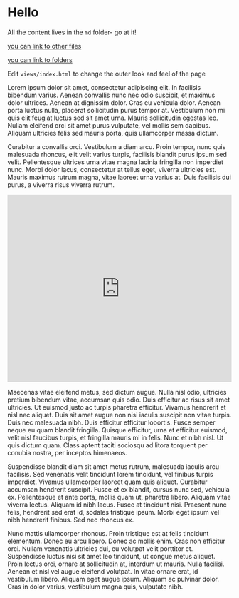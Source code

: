 # Hello

All the content lives in the `md` folder- go at it!

[you can link to other files](test)

[you can link to folders](deep/link)

Edit `views/index.html` to change the outer look and feel of the page



Lorem ipsum dolor sit amet, consectetur adipiscing elit. In facilisis bibendum varius. Aenean convallis nunc nec odio suscipit, et maximus dolor ultrices. Aenean at dignissim dolor. Cras eu vehicula dolor. Aenean porta luctus nulla, placerat sollicitudin purus tempor at. Vestibulum non mi quis elit feugiat luctus sed sit amet urna. Mauris sollicitudin egestas leo. Nullam eleifend orci sit amet purus vulputate, vel mollis sem dapibus. Aliquam ultricies felis sed mauris porta, quis ullamcorper massa dictum.

Curabitur a convallis orci. Vestibulum a diam arcu. Proin tempor, nunc quis malesuada rhoncus, elit velit varius turpis, facilisis blandit purus ipsum sed velit. Pellentesque ultrices urna vitae magna lacinia fringilla non imperdiet nunc. Morbi dolor lacus, consectetur at tellus eget, viverra ultricies est. Mauris maximus rutrum magna, vitae laoreet urna varius at. Duis facilisis dui purus, a viverra risus viverra rutrum.

<!-- Copy and Paste Me -->
<div class="glitch-embed-wrap" style="height: 420px; width: 100%;">
  <iframe
    src="https://glitch.com/embed/#!/embed/hello-webpage?previewSize=0&attributionHidden=true&sidebarCollapsed=true"
    title="hello-webpage on Glitch"
    allow="geolocation; microphone; camera; midi; vr; encrypted-media"
    style="height: 100%; width: 100%; border: 0;">
  </iframe>
</div>

Maecenas vitae eleifend metus, sed dictum augue. Nulla nisl odio, ultricies pretium bibendum vitae, accumsan quis odio. Duis efficitur ac risus sit amet ultricies. Ut euismod justo ac turpis pharetra efficitur. Vivamus hendrerit et nisl nec aliquet. Duis sit amet augue non nisi iaculis suscipit non vitae turpis. Duis nec malesuada nibh. Duis efficitur efficitur lobortis. Fusce semper neque eu quam blandit fringilla. Quisque efficitur, urna et efficitur euismod, velit nisl faucibus turpis, et fringilla mauris mi in felis. Nunc et nibh nisl. Ut quis dictum quam. Class aptent taciti sociosqu ad litora torquent per conubia nostra, per inceptos himenaeos.

Suspendisse blandit diam sit amet metus rutrum, malesuada iaculis arcu facilisis. Sed venenatis velit tincidunt lorem tincidunt, vel finibus turpis imperdiet. Vivamus ullamcorper laoreet quam quis aliquet. Curabitur accumsan hendrerit suscipit. Fusce et ex blandit, cursus nunc sed, vehicula ex. Pellentesque et ante porta, mollis quam ut, pharetra libero. Aliquam vitae viverra lectus. Aliquam id nibh lacus. Fusce at tincidunt nisi. Praesent nunc felis, hendrerit sed erat id, sodales tristique ipsum. Morbi eget ipsum vel nibh hendrerit finibus. Sed nec rhoncus ex.

Nunc mattis ullamcorper rhoncus. Proin tristique est at felis tincidunt elementum. Donec eu arcu libero. Donec ac mollis enim. Cras non efficitur orci. Nullam venenatis ultricies dui, eu volutpat velit porttitor et. Suspendisse luctus nisi sit amet leo tincidunt, ut congue metus aliquet. Proin lectus orci, ornare at sollicitudin at, interdum ut mauris. Nulla facilisi. Aenean et nisl vel augue eleifend volutpat. In vitae ornare erat, id vestibulum libero. Aliquam eget augue ipsum. Aliquam ac pulvinar dolor. Cras in dolor varius, vestibulum magna quis, vulputate nibh. 